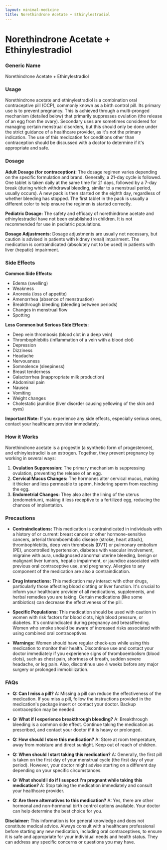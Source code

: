 ```yaml
---
layout: minimal-medicine
title: Norethindrone Acetate + Ethinylestradiol
---
```


# Norethindrone Acetate + Ethinylestradiol
### Generic Name
Norethindrone Acetate + Ethinylestradiol

### Usage

Norethindrone acetate and ethinylestradiol is a combination oral contraceptive pill (OCP), commonly known as a birth control pill.  Its primary use is to prevent pregnancy. This is achieved through a multi-pronged mechanism (detailed below) that primarily suppresses ovulation (the release of an egg from the ovary).  Secondary uses are sometimes considered for managing certain menstrual disorders, but this should only be done under the strict guidance of a healthcare provider, as it's not the primary indication.  The use of this medication for conditions other than contraception should be discussed with a doctor to determine if it's appropriate and safe.


### Dosage

**Adult Dosage (for contraception):**  The dosage regimen varies depending on the specific formulation and brand.  Generally, a 21-day cycle is followed. One tablet is taken daily at the same time for 21 days, followed by a 7-day break (during which withdrawal bleeding, similar to a menstrual period, usually occurs).  A new pack is then started on the eighth day, regardless of whether bleeding has stopped.  The first tablet in the pack is usually a different color to help ensure the regimen is started correctly.

**Pediatric Dosage:** The safety and efficacy of norethindrone acetate and ethinylestradiol have not been established in children. It is not recommended for use in pediatric populations.


**Dosage Adjustments:**  Dosage adjustments are usually not necessary, but caution is advised in patients with kidney (renal) impairment.  The medication is contraindicated (absolutely not to be used) in patients with liver (hepatic) impairment.


### Side Effects

**Common Side Effects:**

* Edema (swelling)
* Weakness
* Anorexia (loss of appetite)
* Amenorrhea (absence of menstruation)
* Breakthrough bleeding (bleeding between periods)
* Changes in menstrual flow
* Spotting

**Less Common but Serious Side Effects:**

* Deep vein thrombosis (blood clot in a deep vein)
* Thrombophlebitis (inflammation of a vein with a blood clot)
* Depression
* Dizziness
* Headache
* Nervousness
* Somnolence (sleepiness)
* Breast tenderness
* Galactorrhea (inappropriate milk production)
* Abdominal pain
* Nausea
* Vomiting
* Weight changes
* Cholestatic jaundice (liver disorder causing yellowing of the skin and eyes)


**Important Note:** If you experience any side effects, especially serious ones, contact your healthcare provider immediately.


### How it Works

Norethindrone acetate is a progestin (a synthetic form of progesterone), and ethinylestradiol is an estrogen.  Together, they prevent pregnancy by working in several ways:

1. **Ovulation Suppression:** The primary mechanism is suppressing ovulation, preventing the release of an egg.
2. **Cervical Mucus Changes:**  The hormones alter cervical mucus, making it thicker and less permeable to sperm, hindering sperm from reaching the egg.
3. **Endometrial Changes:** They also alter the lining of the uterus (endometrium), making it less receptive to a fertilized egg, reducing the chances of implantation.


### Precautions

* **Contraindications:** This medication is contraindicated in individuals with a history of or current: breast cancer or other hormone-sensitive cancers, arterial thromboembolic disease (stroke, heart attack), thrombophlebitis, deep vein thrombosis (DVT) or pulmonary embolism (PE), uncontrolled hypertension, diabetes with vascular involvement, migraine with aura, undiagnosed abnormal uterine bleeding, benign or malignant liver tumors, hepatic impairment, or jaundice associated with previous oral contraceptive use, and pregnancy.  Allergies to any component of the medication are also a contraindication.


* **Drug Interactions:**  This medication may interact with other drugs, particularly those affecting blood clotting or liver function.  It's crucial to inform your healthcare provider of all medications, supplements, and herbal remedies you are taking. Certain medications (like some antibiotics) can decrease the effectiveness of the pill.


* **Specific Populations:**  This medication should be used with caution in women with risk factors for blood clots, high blood pressure, or diabetes.  It's contraindicated during pregnancy and breastfeeding. Women who smoke should be aware of increased risks associated with using combined oral contraceptives.


* **Warnings:** Women should have regular check-ups while using this medication to monitor their health.  Discontinue use and contact your doctor immediately if you experience signs of thromboembolism (blood clots), such as chest pain, shortness of breath, sudden severe headache, or leg pain.  Also, discontinue use 4 weeks before any major surgery or prolonged immobilization.


### FAQs

* **Q:  Can I miss a pill?** A: Missing a pill can reduce the effectiveness of the medication. If you miss a pill, follow the instructions provided in the medication's package insert or contact your doctor. Backup contraception may be needed.

* **Q:  What if I experience breakthrough bleeding?** A: Breakthrough bleeding is a common side effect.  Continue taking the medication as prescribed, and contact your doctor if it is heavy or prolonged.

* **Q: How should I store this medication?** A: Store at room temperature, away from moisture and direct sunlight.  Keep out of reach of children.

* **Q: When should I start taking this medication?** A:  Generally, the first pill is taken on the first day of your menstrual cycle (the first day of your period).  However, your doctor might advise starting on a different day depending on your specific circumstances.

* **Q:  What should I do if I suspect I'm pregnant while taking this medication?** A:  Stop taking the medication immediately and consult your healthcare provider.

* **Q:  Are there alternatives to this medication?** A: Yes, there are other hormonal and non-hormonal birth control options available. Your doctor can help determine the best choice for you.


**Disclaimer:** This information is for general knowledge and does not constitute medical advice. Always consult with a healthcare professional before starting any new medication, including oral contraceptives, to ensure it is safe and appropriate for your individual needs and health status.  They can address any specific concerns or questions you may have.
